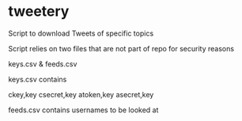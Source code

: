 # tweetery
Script to download Tweets of specific topics

Script relies on two files that are not part of repo for security reasons

keys.csv & feeds.csv

keys.csv contains

ckey,key
csecret,key
atoken,key
asecret,key

feeds.csv contains usernames to be looked at
